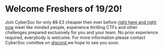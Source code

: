 # Welcome Freshers of 19/20!
Join CyberSoc for only ~~£5~~ £3 cheaper then ever before [right here and right now](https://www.liverpoolguild.org/groups/cyber-security) meet like minded people, experience thrilling CTFs and other challenges prepared exclusively for you and your team. No prior experience required, everybody is welcome.
For more information please contact CyberSoc comittee on [discord](https://www.invite.gg/CyberSoc),we hope to see you soon.


